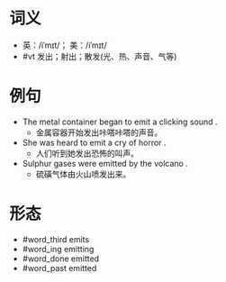 # 词义
- 英：/iˈmɪt/； 美：/iˈmɪt/
- #vt 发出；射出；散发(光、热、声音、气等)
# 例句
- The metal container began to emit a clicking sound .
	- 金属容器开始发出咔嗒咔嗒的声音。
- She was heard to emit a cry of horror .
	- 人们听到她发出恐怖的叫声。
- Sulphur gases were emitted by the volcano .
	- 硫磺气体由火山喷发出来。
# 形态
- #word_third emits
- #word_ing emitting
- #word_done emitted
- #word_past emitted
